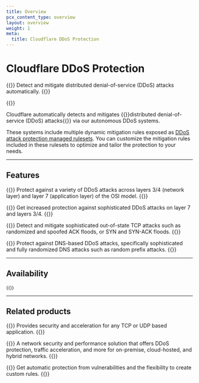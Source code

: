 ```yaml
---
title: Overview
pcx_content_type: overview
layout: overview
weight: 1
meta:
  title: Cloudflare DDoS Protection
---
```


# Cloudflare DDoS Protection

{{<description>}}
Detect and mitigate distributed denial-of-service (DDoS) attacks automatically.
{{</description>}}

{{<plan type="all">}}

Cloudflare automatically detects and mitigates {{<glossary-tooltip term_id="distributed denial-of-service (DDoS) attack" link="https://www.cloudflare.com/learning/ddos/what-is-a-ddos-attack/">}}distributed denial-of-service (DDoS) attacks{{</glossary-tooltip>}} via our autonomous DDoS systems.

These systems include multiple dynamic mitigation rules exposed as [DDoS attack protection managed rulesets](/ddos-protection/managed-rulesets/). You can customize the mitigation rules included in these rulesets to optimize and tailor the protection to your needs.

---

## Features

{{<feature header="Managed rulesets" href="/ddos-protection/managed-rulesets/">}}
Protect against a variety of DDoS attacks across layers 3/4 (network layer) and layer 7 (application layer) of the OSI model.
{{</feature>}}

{{<feature header="Adaptive DDoS protection" href="/ddos-protection/managed-rulesets/adaptive-protection/">}}
Get increased protection against sophisticated DDoS attacks on layer 7 and layers 3/4.
{{</feature>}}

{{<feature header="Advanced TCP protection" href="/ddos-protection/advanced-ddos-systems/overview/advanced-tcp-protection/">}}
Detect and mitigate sophisticated out-of-state TCP attacks such as randomized and spoofed ACK floods, or SYN and SYN-ACK floods.
{{</feature>}}

{{<feature header="Advanced DNS protection (beta)" href="/ddos-protection/advanced-ddos-systems/overview/advanced-dns-protection/">}}
Protect against DNS-based DDoS attacks, specifically sophisticated and fully randomized DNS attacks such as random prefix attacks.
{{</feature>}}

---

## Availability

<div style="font-size:87%">

{{<feature-table id="security.ddos">}}

</div>

---

## Related products

{{<related header="Spectrum" href="/spectrum/" product="spectrum">}}
Provides security and acceleration for any TCP or UDP based application.
{{</related>}}

{{<related header="Magic Transit" href="/magic-transit/" product="magic-transit">}}
A network security and performance solution that offers DDoS protection, traffic acceleration, and more for on-premise, cloud-hosted, and hybrid networks.
{{</related>}}

{{<related header="Web Application Firewall (WAF)" href="/waf/" product="waf">}}
Get automatic protection from vulnerabilities and the flexibility to create custom rules.
{{</related>}}